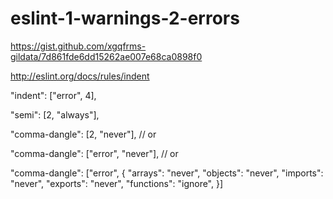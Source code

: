 
# eslint-1-warnings-2-errors

https://gist.github.com/xgqfrms-gildata/7d861fde6dd15262ae007e68ca0898f0

http://eslint.org/docs/rules/indent


"indent": ["error", 4],

"semi": [2, "always"],


"comma-dangle": [2, "never"],
// or

"comma-dangle": ["error", "never"],
// or

"comma-dangle": ["error", {
    "arrays": "never",
    "objects": "never",
    "imports": "never",
    "exports": "never",
    "functions": "ignore",
}]